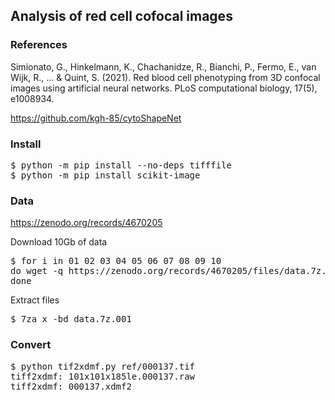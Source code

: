 <h2>Analysis of red cell cofocal images</h2>

<h3>References</h3>

Simionato, G., Hinkelmann, K., Chachanidze, R., Bianchi, P., Fermo,
E., van Wijk, R., ... & Quint, S. (2021). Red blood cell phenotyping
from 3D confocal images using artificial neural networks. PLoS
computational biology, 17(5), e1008934.

<https://github.com/kgh-85/cytoShapeNet>

<h3>Install</h3>

<pre>
$ python -m pip install --no-deps tifffile
$ python -m pip install scikit-image
</pre>

<h3>Data</h3>

<https://zenodo.org/records/4670205>

Download 10Gb of data
<pre>
$ for i in 01 02 03 04 05 06 07 08 09 10
do wget -q https://zenodo.org/records/4670205/files/data.7z.0$i
done
</pre>

Extract files
<pre>
$ 7za x -bd data.7z.001
</pre>

<h3>Convert</h3>

<pre>
$ python tif2xdmf.py ref/000137.tif
tiff2xdmf: 101x101x185le.000137.raw
tiff2xdmf: 000137.xdmf2
</pre>
